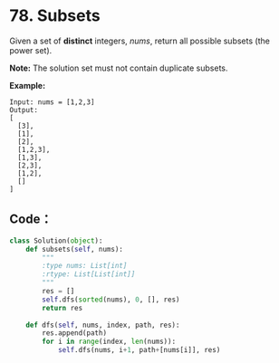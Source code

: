 # 78. Subsets

Given a set of **distinct** integers, _nums_, return all possible subsets \(the power set\).

**Note:** The solution set must not contain duplicate subsets.

**Example:**

```text
Input: nums = [1,2,3]
Output:
[
  [3],
  [1],
  [2],
  [1,2,3],
  [1,3],
  [2,3],
  [1,2],
  []
]
```

## Code：

```python
class Solution(object):
    def subsets(self, nums):
        """
        :type nums: List[int]
        :rtype: List[List[int]]
        """
        res = []
        self.dfs(sorted(nums), 0, [], res)
        return res
    
    def dfs(self, nums, index, path, res):
        res.append(path)
        for i in range(index, len(nums)):
            self.dfs(nums, i+1, path+[nums[i]], res)
```

